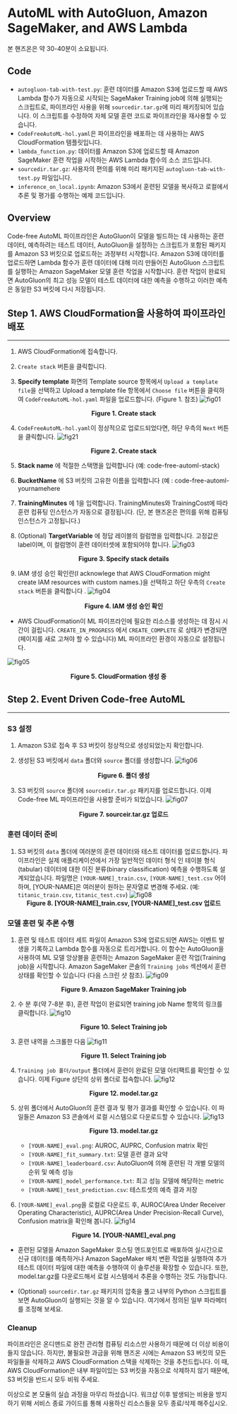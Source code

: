 
# AutoML with AutoGluon, Amazon SageMaker, and AWS Lambda
본 핸즈온은 약 30-40분이 소요됩니다.

## Code
- `autogluon-tab-with-test.py`: 훈련 데이터를 Amazon S3에 업로드할 때 AWS Lambda 함수가 자동으로 시작되는 SageMaker Training job에 의해 실행되는 스크립트로, 파이프라인 사용을 위해 `sourcedir.tar.gz`에 미리 패키징되어 있습니다. 이 스크립트를 수정하여 자체 모델 훈련 코드로 파이프라인을 재사용할 수 있습니다.
- `CodeFreeAutoML-hol.yaml`은 파이프라인을 배포하는 데 사용하는 AWS CloudFormation 템플릿입니다.
- `lambda_function.py`: 데이터를 Amazon S3에 업로드할 때 Amazon SageMaker 훈련 작업을 시작하는 AWS Lambda 함수의 소스 코드입니다.
- `sourcedir.tar.gz`: 사용자의 편의를 위해 미리 패키지된 `autogluon-tab-with-test.py` 파일입니다.
- `inference_on_local.ipynb`: Amazon S3에서 훈련된 모델을 복사하고 로컬에서 추론 및 평가를 수행하는 예제 코드입니다.

## Overview
Code-free AutoML 파이프라인은 AutoGluon이 모델을 빌드하는 데 사용하는 훈련 데이터, 예측하려는 테스트 데이터, AutoGluon을 설정하는 스크립트가 포함된 패키지를 Amazon S3 버킷으로 업로드하는 과정부터 시작합니다. Amazon S3에 데이터를 업로드하면 Lambda 함수가 훈련 데이터에 대해 미리 만들어진 AutoGluon 스크립트를 실행하는 Amazon SageMaker 모델 훈련 작업을 시작합니다. 훈련 작업이 완료되면 AutoGluon의 최고 성능 모델이 테스트 데이터에 대한 예측을 수행하고 이러한 예측은 동일한 S3 버킷에 다시 저장됩니다. 

## Step 1. AWS CloudFormation을 사용하여 파이프라인 배포
----

1. AWS CloudFormation에 접속합니다.
1. `Create stack` 버튼을 클릭합니다.
1. **Specify template** 화면의 Template source 항목에서 `Upload a template file`을 선택하고 Upload a template file 항목에서 `Choose file` 버튼을 클릭하여 `CodeFreeAutoML-hol.yaml` 파일을 업로드합니다. (Figure 1. 참조)
![fig01](./imgs/fig01.png)
**<center>Figure 1. Create stack</center>** 

1. `CodeFreeAutoML-hol.yaml`이 정상적으로 업로드되었다면, 하단 우측의 `Next` 버튼을 클릭합니다.
![fig21](./imgs/fig02.png)
**<center>Figure 2. Create stack</center>** 

1. **Stack name** 에 적절한 스택명을 입력합니다 (예: code-free-automl-stack)
1. **BucketName** 에 S3 버킷의 고유한 이름을 입력합니다 (예 : code-free-automl-yournamehere
1. **TrainingMinutes** 에 1을 입력합니다. TrainingMinutes와 TrainingCost에 따라 훈련 컴퓨팅 인스턴스가 자동으로 결정됩니다. (단, 본 핸즈온은 편의를 위해 컴퓨팅 인스턴스가 고정됩니다.)
1. (Optional) **TargetVariable** 에 정답 레이블의 컬럼명을 입력합니다. 고정값은 label이며, 이 컬럼명이 훈련 데이터셋에 포함되어야 합니다.
![fig03](./imgs/fig03.png)
**<center>Figure 3. Specify stack details</center>** 

1. IAM 생성 승인 확인란(I acknowlege that AWS CloudFormation might create IAM resources with custom names.)을 선택하고 하단 우측의 `Create stack` 버튼을 클릭합니다 .
![fig04](./imgs/fig04.png)
**<center>Figure 4. IAM 생성 승인 확인</center>** 

- AWS CloudFormation이 ML 파이프라인에 필요한 리소스를 생성하는 데 잠시 시간이 걸립니다. `CREATE_IN_PROGRESS` 에서
`CREATE_COMPLETE` 로 상태가 변경되면 (페이지를 새로 고쳐야 할 수 있습니다) ML 파이프라인 환경이 자동으로 설정됩니다.

![fig05](./imgs/fig05.png)
**<center>Figure 5. CloudFormation 생성 중</center>** 


## Step 2. Event Driven Code-free AutoML
----

### S3 설정

1. Amazon S3로 접속 후 S3 버킷이 정상적으로 생성되었는지 확인합니다.

1. 생성된 S3 버킷에서 `data` 폴더와 `source` 폴더를 생성합니다.
![fig06](./imgs/fig06.png)
**<center>Figure 6. 폴더 생성</center>** 

1. S3 버킷의 `source` 폴더에 `sourcedir.tar.gz` 패키지를 업로드합니다. 이제 Code-free ML 파이프라인을 사용할 준비가 되었습니다.
![fig07](./imgs/fig07.png)
**<center>Figure 7. sourceir.tar.gz 업로드</center>** 

### 훈련 데이터 준비
1. S3 버킷의 `data` 폴더에 여러분의 훈련 데이터와 테스트 데이터를 업로드합니다. 파이프라인은 실제 애플리케이션에서 가장 일반적인 데이터 형식 인 테이블 형식(tabular) 데이터에 대한 이진 분류(binary classification) 예측을 수행하도록 설계되었습니다. 파일명은
`[YOUR-NAME]_train.csv`, `[YOUR-NAME]_test.csv` 어야 하며, [YOUR-NAME]은 여러분이 원하는 문자열로 변경해 주세요.
(예: `titanic_train.csv`, `titanic_test.csv`) 
![fig08](./imgs/fig08.png)
**<center>Figure 8. [YOUR-NAME]_train.csv, [YOUR-NAME]_test.csv 업로드</center>** 

### 모델 훈련 및 추론 수행
1. 훈련 및 테스트 데이터 세트 파일이 Amazon S3에 업로드되면 AWS는 이벤트 발생을 기록하고 Lambda 함수를 자동으로 트리거합니다. 이 함수는 AutoGluon을 사용하여 ML 모델 앙상블을 훈련하는 Amazon SageMaker 훈련 작업(Training job)을 시작합니다. Amazon SageMaker 콘솔의 `Training jobs` 섹션에서 훈련 상태를 확인할 수 있습니다 (다음 스크린 샷 참조).
![fig09](./imgs/fig09.png)
**<center>Figure 9. Amazon SageMaker Training job</center>** 

1. 수 분 후(약 7-8분 후), 훈련 작업이 완료되면 training job Name 항목의 링크를 클릭합니다.
![fig10](./imgs/fig10.png)
**<center>Figure 10. Select Training job</center>** 

1. 훈련 내역을 스크롤한 다음 
![fig11](./imgs/fig11.png)
**<center>Figure 11. Select Training job</center>** 

1. `Training job 폴더/output` 폴더에서 훈련이 완료된 모델 아티팩트를 확인할 수 있습니다. 이제 Figure 상단의 상위 폴더로 접속합니다.
![fig12](./imgs/fig12.png)
**<center>Figure 12. model.tar.gz</center>** 

1. 상위 폴더에서 AutoGluon의 훈련 결과 및 평가 결과를 확인할 수 있습니다. 이 파일들은 Amazon S3 콘솔에서 로컬 시스템으로 다운로드할 수 있습니다.
![fig13](./imgs/fig13.png)
**<center>Figure 13. model.tar.gz</center>** 
    - `[YOUR-NAME]_eval.png`: AUROC, AUPRC, Confusion matrix 확인
    - `[YOUR-NAME]_fit_summary.txt`: 모델 훈련 결과 요약
    - `[YOUR-NAME]_leaderboard.csv`: AutoGluon에 의해 훈련된 각 개별 모델의 순위 및 예측 성능
    - `[YOUR-NAME]_model_performance.txt`: 최고 성능 모델에 해당하는 metric
    - `[YOUR-NAME]_test_prediction.csv`: 테스트셋의 예측 결과 저장

1. `[YOUR-NAME]_eval.png`을 로컬로 다운로드 후, AUROC(Area Under Receiver Operating Characteristic), AUPRC(Area Under Precision-Recall Curve), Confusion matrix을 확인해 봅니다.
![fig14](./imgs/fig14.png)
**<center>Figure 14. [YOUR-NAME]_eval.png</center>** 

- 훈련된 모델을 Amazon SageMaker 호스팅 엔드포인트로 배포하여 실시간으로 신규 데이터를 예측하거나 Amazon SageMaker 배치 변환 작업을 실행하여 추가 테스트 데이터 파일에 대한 예측을 수행하여 이 솔루션을 확장할 수 있습니다. 또한, model.tar.gz를 다운로드해서 로컬 시스템에서 추론을 수행하는 것도 가능합니다.

- (Optional) `sourcedir.tar.gz` 패키지의 압축을 풀고 내부의 Python 스크립트를 보면  AutoGluon이 실행되는 것을 알 수 있습니다. 여기에서 정의된 일부 파라메터를 조정해 보세요.


### Cleanup
파이프라인은 온디맨드로 완전 관리형 컴퓨팅 리소스만 사용하기 때문에 더 이상 비용이 들지 않습니다. 하지만, 불필요한 과금을 위해 핸즈온 시에는 Amazon S3 버킷의 모든 파일들을 삭제하고 AWS CloudFormation 스택을 삭제하는 것을 추천드립니다. 이 때, AWS CloudFormation은 내부 파일이있는 S3 버킷을 자동으로 삭제하지 않기 때문에, S3 버킷을 반드시 모두 비워 주세요.

이상으로 본 모듈의 실습 과정을 마무리 하셨습니다. 워크샵 이후 발생되는
비용을 방지하기 위해 서비스 종료 가이드를 통해 사용하신 리소스들을 모두 종료/삭제 해주십시오.    